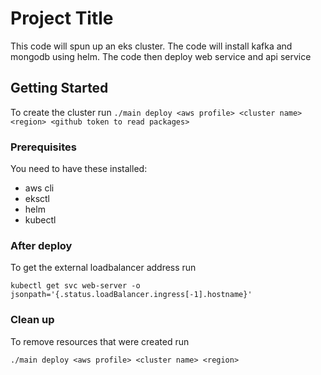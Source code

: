 # Project Title

This code will spun up an eks cluster.
The code will install kafka and mongodb using helm.
The code then deploy web service and api service

## Getting Started

To create the cluster run `./main deploy <aws profile> <cluster name> <region> <github token to read packages>`
### Prerequisites

You need to have these installed:
- aws cli
- eksctl
- helm
- kubectl

### After deploy ###

To get the external loadbalancer address run

`kubectl get svc web-server -o jsonpath='{.status.loadBalancer.ingress[-1].hostname}'`


### Clean up ###

To remove resources that were created run

`./main deploy <aws profile> <cluster name> <region>`

